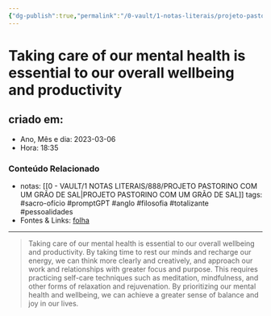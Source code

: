 ```yaml
---
{"dg-publish":true,"permalink":"/0-vault/1-notas-literais/projeto-pastorino/taking-care-of-our-mental-health-is-essential-to-our-overall-wellbeing-and-productivity/","title":"Taking care of our mental health is essential to our overall wellbeing and productivity","tags":["sacro-ofício","promptGPT","anglo","filosofia","totalizante","pessoalidades"],"dgHomeLink":true,"dgShowLocalGraph":true,"dgShowFileTree":true,"dgEnableSearch":true}
---
```


# Taking care of our mental health is essential to our overall wellbeing and productivity

## criado em: 
-  Ano, Mês e dia: 2023-03-06
- Hora: 18:35

### Conteúdo Relacionado
- notas: [[0 - VAULT/1 NOTAS LITERAIS/888/PROJETO PASTORINO COM UM GRÃO DE SAL\|PROJETO PASTORINO COM UM GRÃO DE SAL]]
tags: #sacro-ofício #promptGPT #anglo #filosofia #totalizante #pessoalidades 
- Fontes & Links: [folha](https://www1.folha.uol.com.br/folha/livrariadafolha/825139-ha-cem-anos-nascia-carlos-torres-pastorino-autor-de-minutos-de-sabedoria.shtml)
---
>Taking care of our mental health is essential to our overall wellbeing and productivity. By taking time to rest our minds and recharge our energy, we can think more clearly and creatively, and approach our work and relationships with greater focus and purpose. This requires practicing self-care techniques such as meditation, mindfulness, and other forms of relaxation and rejuvenation. By prioritizing our mental health and wellbeing, we can achieve a greater sense of balance and joy in our lives.